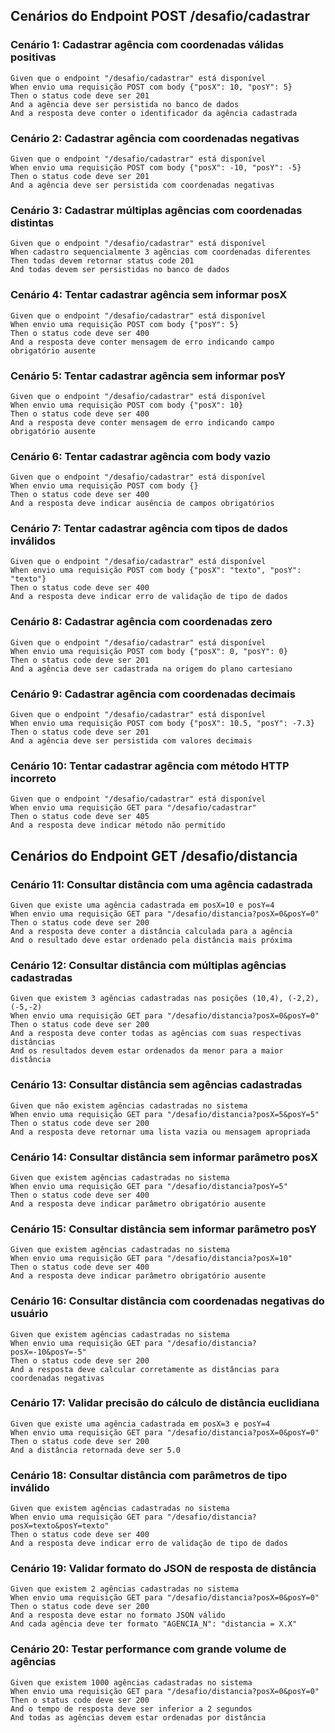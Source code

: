 ## Cenários do Endpoint POST /desafio/cadastrar

### Cenário 1: Cadastrar agência com coordenadas válidas positivas

```gherkin
Given que o endpoint "/desafio/cadastrar" está disponível
When envio uma requisição POST com body {"posX": 10, "posY": 5}
Then o status code deve ser 201
And a agência deve ser persistida no banco de dados
And a resposta deve conter o identificador da agência cadastrada
```


### Cenário 2: Cadastrar agência com coordenadas negativas

```gherkin
Given que o endpoint "/desafio/cadastrar" está disponível
When envio uma requisição POST com body {"posX": -10, "posY": -5}
Then o status code deve ser 201
And a agência deve ser persistida com coordenadas negativas
```


### Cenário 3: Cadastrar múltiplas agências com coordenadas distintas

```gherkin
Given que o endpoint "/desafio/cadastrar" está disponível
When cadastro sequencialmente 3 agências com coordenadas diferentes
Then todas devem retornar status code 201
And todas devem ser persistidas no banco de dados
```


### Cenário 4: Tentar cadastrar agência sem informar posX

```gherkin
Given que o endpoint "/desafio/cadastrar" está disponível
When envio uma requisição POST com body {"posY": 5}
Then o status code deve ser 400
And a resposta deve conter mensagem de erro indicando campo obrigatório ausente
```


### Cenário 5: Tentar cadastrar agência sem informar posY

```gherkin
Given que o endpoint "/desafio/cadastrar" está disponível
When envio uma requisição POST com body {"posX": 10}
Then o status code deve ser 400
And a resposta deve conter mensagem de erro indicando campo obrigatório ausente
```


### Cenário 6: Tentar cadastrar agência com body vazio

```gherkin
Given que o endpoint "/desafio/cadastrar" está disponível
When envio uma requisição POST com body {}
Then o status code deve ser 400
And a resposta deve indicar ausência de campos obrigatórios
```


### Cenário 7: Tentar cadastrar agência com tipos de dados inválidos

```gherkin
Given que o endpoint "/desafio/cadastrar" está disponível
When envio uma requisição POST com body {"posX": "texto", "posY": "texto"}
Then o status code deve ser 400
And a resposta deve indicar erro de validação de tipo de dados
```


### Cenário 8: Cadastrar agência com coordenadas zero

```gherkin
Given que o endpoint "/desafio/cadastrar" está disponível
When envio uma requisição POST com body {"posX": 0, "posY": 0}
Then o status code deve ser 201
And a agência deve ser cadastrada na origem do plano cartesiano
```


### Cenário 9: Cadastrar agência com coordenadas decimais

```gherkin
Given que o endpoint "/desafio/cadastrar" está disponível
When envio uma requisição POST com body {"posX": 10.5, "posY": -7.3}
Then o status code deve ser 201
And a agência deve ser persistida com valores decimais
```


### Cenário 10: Tentar cadastrar agência com método HTTP incorreto

```gherkin
Given que o endpoint "/desafio/cadastrar" está disponível
When envio uma requisição GET para "/desafio/cadastrar"
Then o status code deve ser 405
And a resposta deve indicar método não permitido
```


## Cenários do Endpoint GET /desafio/distancia

### Cenário 11: Consultar distância com uma agência cadastrada

```gherkin
Given que existe uma agência cadastrada em posX=10 e posY=4
When envio uma requisição GET para "/desafio/distancia?posX=0&posY=0"
Then o status code deve ser 200
And a resposta deve conter a distância calculada para a agência
And o resultado deve estar ordenado pela distância mais próxima
```


### Cenário 12: Consultar distância com múltiplas agências cadastradas

```gherkin
Given que existem 3 agências cadastradas nas posições (10,4), (-2,2), (-5,-2)
When envio uma requisição GET para "/desafio/distancia?posX=0&posY=0"
Then o status code deve ser 200
And a resposta deve conter todas as agências com suas respectivas distâncias
And os resultados devem estar ordenados da menor para a maior distância
```


### Cenário 13: Consultar distância sem agências cadastradas

```gherkin
Given que não existem agências cadastradas no sistema
When envio uma requisição GET para "/desafio/distancia?posX=5&posY=5"
Then o status code deve ser 200
And a resposta deve retornar uma lista vazia ou mensagem apropriada
```


### Cenário 14: Consultar distância sem informar parâmetro posX

```gherkin
Given que existem agências cadastradas no sistema
When envio uma requisição GET para "/desafio/distancia?posY=5"
Then o status code deve ser 400
And a resposta deve indicar parâmetro obrigatório ausente
```


### Cenário 15: Consultar distância sem informar parâmetro posY

```gherkin
Given que existem agências cadastradas no sistema
When envio uma requisição GET para "/desafio/distancia?posX=10"
Then o status code deve ser 400
And a resposta deve indicar parâmetro obrigatório ausente
```


### Cenário 16: Consultar distância com coordenadas negativas do usuário

```gherkin
Given que existem agências cadastradas no sistema
When envio uma requisição GET para "/desafio/distancia?posX=-10&posY=-5"
Then o status code deve ser 200
And a resposta deve calcular corretamente as distâncias para coordenadas negativas
```


### Cenário 17: Validar precisão do cálculo de distância euclidiana

```gherkin
Given que existe uma agência cadastrada em posX=3 e posY=4
When envio uma requisição GET para "/desafio/distancia?posX=0&posY=0"
Then o status code deve ser 200
And a distância retornada deve ser 5.0
```


### Cenário 18: Consultar distância com parâmetros de tipo inválido

```gherkin
Given que existem agências cadastradas no sistema
When envio uma requisição GET para "/desafio/distancia?posX=texto&posY=texto"
Then o status code deve ser 400
And a resposta deve indicar erro de validação de tipo de dados
```


### Cenário 19: Validar formato do JSON de resposta de distância

```gherkin
Given que existem 2 agências cadastradas no sistema
When envio uma requisição GET para "/desafio/distancia?posX=0&posY=0"
Then o status code deve ser 200
And a resposta deve estar no formato JSON válido
And cada agência deve ter formato "AGENCIA_N": "distancia = X.X"
```


### Cenário 20: Testar performance com grande volume de agências

```gherkin
Given que existem 1000 agências cadastradas no sistema
When envio uma requisição GET para "/desafio/distancia?posX=0&posY=0"
Then o status code deve ser 200
And o tempo de resposta deve ser inferior a 2 segundos
And todas as agências devem estar ordenadas por distância
```


